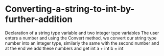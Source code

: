 # Converting-a-string-to-int-by-further-addition
Declaration of a string type variable and two integer type variables The user enters a number and using the Convert method, we convert our string type number into an integer type, similarly the same with the second number and at the end we add these numbers and get int a + int b = int
